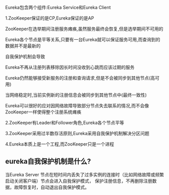 Eureka包含两个组件:Eureka Service和Eureka Client

1.ZooKeeper保证的是CP,Eureka保证的是AP

ZooKeeper在选举期间注册服务瘫痪,虽然服务最终会恢复,但是选举期间不可用的

Eureka各个节点是平等关系,只要有一台Eureka就可以保证服务可用,而查询到的数据并不是最新的

自我保护机制会导致

Eureka不再从注册列表移除因长时间没收到心跳而应该过期的服务

Eureka仍然能够接受新服务的注册和查询请求,但是不会被同步到其他节点(高可用)

当网络稳定时,当前实例新的注册信息会被同步到其他节点中(最终一致性)

Eureka可以很好的应对因网络故障导致部分节点失去联系的情况,而不会像ZooKeeper一样使得整个注册系统瘫痪

2.ZooKeeper有Leader和Follower角色,Eureka各个节点平等

3.ZooKeeper采用过半数存活原则,Eureka采用自我保护机制解决分区问题

4.Eureka本质上是一个工程,而ZooKeeper只是一个进程

## eureka自我保护机制是什么?
当Eureka Server 节点在短时间内丢失了过多实例的连接时（比如网络故障或频繁启动关闭客户端）节点会进入自我保护模式，
保护注册信息，不再删除注册数据，故障恢复时，自动退出自我保护模式。